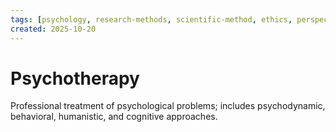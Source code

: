 ```yaml
---
tags: [psychology, research-methods, scientific-method, ethics, perspectives]
created: 2025-10-20
---
```

# Psychotherapy

Professional treatment of psychological problems; includes psychodynamic, behavioral, humanistic, and cognitive approaches.
